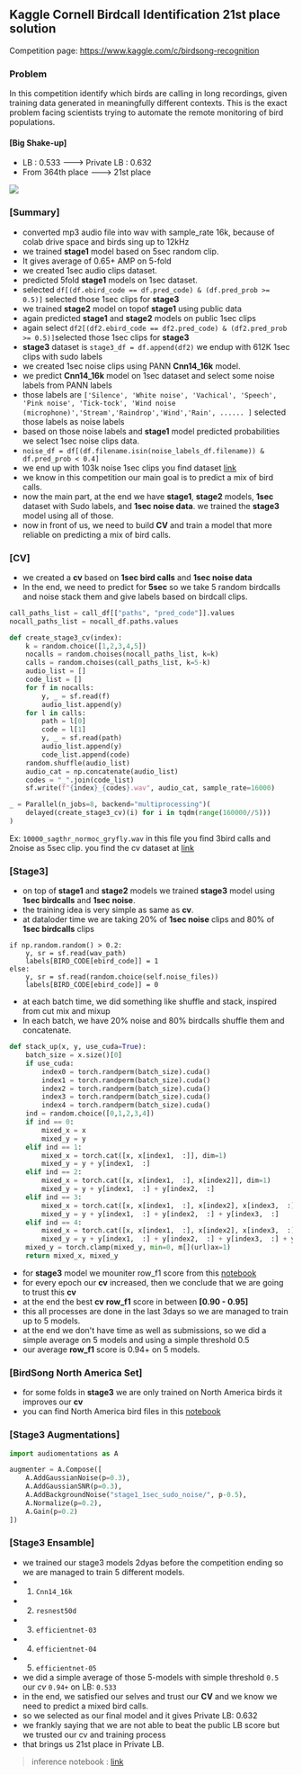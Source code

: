 ## Kaggle Cornell Birdcall Identification 21st place solution

Competition page: https://www.kaggle.com/c/birdsong-recognition 

### Problem

In this competition identify which birds are calling in long recordings, given training data generated in meaningfully different contexts. This is the exact problem facing scientists trying to automate the remote monitoring of bird populations.


#### [Big Shake-up]
- LB : 0.533 ---> Private LB : 0.632
- From 364th place ---> 21st place

![](https://www.googleapis.com/download/storage/v1/b/kaggle-forum-message-attachments/o/inbox%2F2058044%2F0725e3d4482b444098f50d6df08441ef%2FScreenshot%20from%202020-09-16%2006-20-45.png?generation=1600217490267914&alt=media)


### [Summary]

- converted mp3 audio file into wav with sample_rate 16k, because of colab drive space and birds sing up to 12kHz
- we trained **stage1** model based on 5sec random clip.
- It gives average of 0.65+ AMP on 5-fold
- we created 1sec audio clips dataset.
- predicted 5fold **stage1** models on 1sec dataset.
- selected `df[(df.ebird_code == df.pred_code) & (df.pred_prob >= 0.5)]` selected those 1sec clips for **stage3**
-  we trained **stage2** model on topof **stage1** using public data
- again predicted **stage1** and **stage2** models on public 1sec clips
- again select `df2[(df2.ebird_code == df2.pred_code) & (df2.pred_prob >= 0.5)]`selected those 1sec clips for **stage3**
- **stage3** dataset is `stage3_df = df.append(df2)` we endup with 612K 1sec clips with sudo labels
- we created 1sec noise clips using PANN **Cnn14_16k** model.
- we predict **Cnn14_16k** model on 1sec dataset and select some noise labels from PANN labels 
- those labels are `['Silence', 'White noise', 'Vachical', 'Speech', 'Pink noise', 'Tick-tock', 'Wind noise (microphone)','Stream','Raindrop','Wind','Rain', ...... ]` selected those labels as noise labels
- based on those noise labels and **stage1** model predicted probabilities we select 1sec noise clips data.
- `noise_df = df[(df.filename.isin(noise_labels_df.filename)) & df.pred_prob < 0.4]`
- we end up with 103k noise 1sec clips you find dataset [link](https://www.kaggle.com/gopidurgaprasad/birdsong-stage1-1sec-sudo-noise)
- we know in this competition our main goal is to predict a mix of bird calls.
- now the main part, at the end we have **stage1**, **stage2** models, **1sec** dataset with Sudo labels, and **1sec noise data**. we trained the **stage3** model using all of those.
- now in front of us, we need to build **CV** and train a model that more reliable on predicting a mix of bird calls.

### [CV]
- we created a **cv** based on **1sec bird calls** and **1sec noise data**
- In the end, we need to predict for **5sec** so we take 5 random birdcalls and noise stack them and give labels based on birdcall clips.

```python
call_paths_list = call_df[["paths", "pred_code"]].values
nocall_paths_list = nocall_df.paths.values

def create_stage3_cv(index):
    k = random.choice([1,2,3,4,5])
    nocalls = random.choises(nocall_paths_list, k=k)
    calls = random.choises(call_paths_list, k=5-k)
    audio_list = []
    code_list = []
    for f in nocalls:
        y, _ = sf.read(f)
        audio_list.append(y)
    for l in calls:
        path = l[0]
        code = l[1]
        y, _ = sf.read(path)
        audio_list.append(y)
        code_list.append(code)
    random.shuffle(audio_list)
    audio_cat = np.concatenate(audio_list)
    codes = "_".join(code_list)
    sf.write(f"{index}_{codes}.wav", audio_cat, sample_rate=16000)

_ = Parallel(n_jobs=8, backend="multiprocessing")(
    delayed(create_stage3_cv)(i) for i in tqdm(range(160000//5)))
)
```

Ex: `10000_sagthr_normoc_gryfly.wav` in this file you find 3bird calls and 2noise as 5sec clip.
you find the cv dataset at [link](https://www.kaggle.com/gopidurgaprasad/birdsong-stage3-cv)

### [Stage3]
- on top of **stage1** and **stage2** models we trained **stage3** model using **1sec birdcalls** and **1sec noise**.
- the training idea is very simple as same as **cv**.
- at dataloder time we are taking 20% of **1sec noise** clips and 80% of **1sec birdcalls** clips
```
if np.random.random() > 0.2:
	y, sr = sf.read(wav_path)
	labels[BIRD_CODE[ebird_code]] = 1
else:
	y, sr = sf.read(random.choice(self.noise_files))
	labels[BIRD_CODE[ebird_code]] = 0
```
- at each batch time, we did something like shuffle and stack, inspired from cut mix and mixup
- In each batch, we have 20% noise and 80% birdcalls shuffle them and concatenate.
```python
def stack_up(x, y, use_cuda=True):
	batch_size = x.size()[0]
	if use_cuda:
		index0 = torch.randperm(batch_size).cuda()
		index1 = torch.randperm(batch_size).cuda()
		index2 = torch.randperm(batch_size).cuda()
		index3 = torch.randperm(batch_size).cuda()
		index4 = torch.randperm(batch_size).cuda()
	ind = random.choice([0,1,2,3,4])
	if ind == 0:
		mixed_x = x
		mixed_y = y
	elif ind == 1:
		mixed_x = torch.cat([x, x[index1,  :]], dim=1)
		mixed_y = y + y[index1,  :]
	elif ind == 2:
		mixed_x = torch.cat([x, x[index1,  :], x[index2]], dim=1)
		mixed_y = y + y[index1,  :] + y[index2,  :]
	elif ind == 3:
		mixed_x = torch.cat([x, x[index1,  :], x[index2], x[index3,  :]], dim=1)
		mixed_y = y + y[index1,  :] + y[index2,  :] + y[index3,  :]
	elif ind == 4:
		mixed_x = torch.cat([x, x[index1,  :], x[index2], x[index3,  :], x[index4,  :]], dim=1)
		mixed_y = y + y[index1,  :] + y[index2,  :] + y[index3,  :] + y[index4,  :]
	mixed_y = torch.clamp(mixed_y, min=0, m[](url)ax=1)
	return mixed_x, mixed_y
```
- for **stage3** model we mouniter row_f1 score from this [notebook](https://www.kaggle.com/shonenkov/competition-metrics) 
- for every epoch our **cv** increased, then we conclude that we are going to trust this **cv**
- at the end the best **cv** **row_f1** score in between **[0.90 - 0.95]**
- this all processes are done in the last 3days so we are managed to train up to 5 models.
- at the end we don't have time as well as submissions, so we did a simple average on 5 models and using a simple threshold 0.5
- our average **row_f1** score is 0.94+ on 5 models.
### [BirdSong North America Set]
- for some folds in  **stage3** we are only trained on North America birds it improves our **cv**
- you can find North America bird files in this [notebook](https://www.kaggle.com/seshurajup/birdsong-north-america-set-stage-3) 

### [Stage3 Augmentations]
```python
import audiomentations as A

augmenter = A.Compose([
	A.AddGaussianNoise(p=0.3),
	A.AddGaussianSNR(p=0.3),
	A.AddBackgroundNoise("stage1_1sec_sudo_noise/", p-0.5),
	A.Normalize(p=0.2),
	A.Gain(p=0.2)
])
```

### [Stage3 Ensamble]
- we trained our stage3 models 2dyas before the competition ending so we are managed to train 5 different models.
- 1. `Cnn14_16k`
- 2. `resnest50d`
- 3. `efficientnet-03`
- 4. `efficientnet-04`
- 5. `efficientnet-05`
- we did a simple average of those 5-models with simple threshold `0.5` our *cv* `0.94+` on LB: `0.533`
- in the end, we satisfied our selves and trust our **CV** and we know we need to predict a mixed bird calls.
- so we selected as our final model and it gives Private LB: 0.632 
- we frankly saying that we are not able to beat the public LB score but we trusted our cv and training process
- that brings us 21st place in Private LB.

> inference notebook : [link](https://www.kaggle.com/gopidurgaprasad/birdcall-stage3-final)
